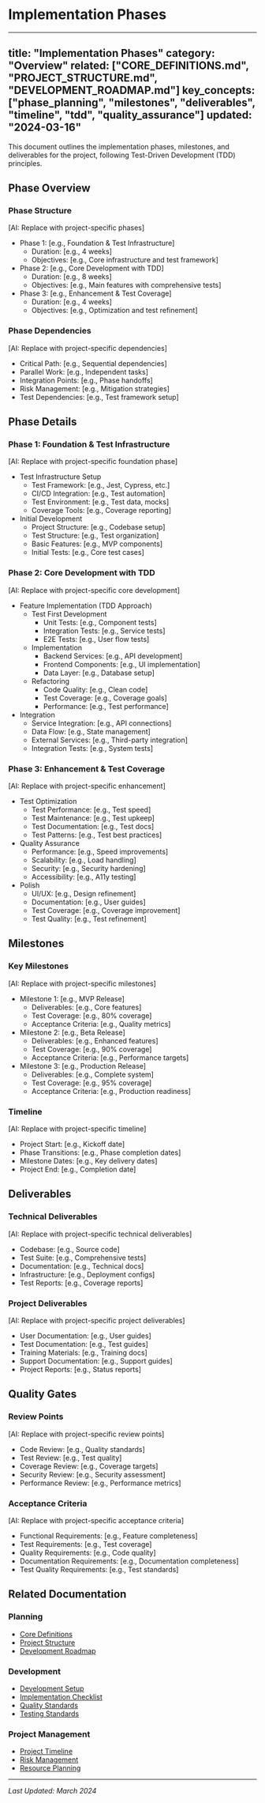 # Implementation Phases

---
title: "Implementation Phases"
category: "Overview"
related: ["CORE_DEFINITIONS.md", "PROJECT_STRUCTURE.md", "DEVELOPMENT_ROADMAP.md"]
key_concepts: ["phase_planning", "milestones", "deliverables", "timeline", "tdd", "quality_assurance"]
updated: "2024-03-16"
---

This document outlines the implementation phases, milestones, and deliverables for the project, following Test-Driven Development (TDD) principles.

## Phase Overview

### Phase Structure
[AI: Replace with project-specific phases]
- Phase 1: [e.g., Foundation & Test Infrastructure]
  - Duration: [e.g., 4 weeks]
  - Objectives: [e.g., Core infrastructure and test framework]
- Phase 2: [e.g., Core Development with TDD]
  - Duration: [e.g., 8 weeks]
  - Objectives: [e.g., Main features with comprehensive tests]
- Phase 3: [e.g., Enhancement & Test Coverage]
  - Duration: [e.g., 4 weeks]
  - Objectives: [e.g., Optimization and test refinement]

### Phase Dependencies
[AI: Replace with project-specific dependencies]
- Critical Path: [e.g., Sequential dependencies]
- Parallel Work: [e.g., Independent tasks]
- Integration Points: [e.g., Phase handoffs]
- Risk Management: [e.g., Mitigation strategies]
- Test Dependencies: [e.g., Test framework setup]

## Phase Details

### Phase 1: Foundation & Test Infrastructure
[AI: Replace with project-specific foundation phase]
- Test Infrastructure Setup
  - Test Framework: [e.g., Jest, Cypress, etc.]
  - CI/CD Integration: [e.g., Test automation]
  - Test Environment: [e.g., Test data, mocks]
  - Coverage Tools: [e.g., Coverage reporting]
- Initial Development
  - Project Structure: [e.g., Codebase setup]
  - Test Structure: [e.g., Test organization]
  - Basic Features: [e.g., MVP components]
  - Initial Tests: [e.g., Core test cases]

### Phase 2: Core Development with TDD
[AI: Replace with project-specific core development]
- Feature Implementation (TDD Approach)
  - Test First Development
    - Unit Tests: [e.g., Component tests]
    - Integration Tests: [e.g., Service tests]
    - E2E Tests: [e.g., User flow tests]
  - Implementation
    - Backend Services: [e.g., API development]
    - Frontend Components: [e.g., UI implementation]
    - Data Layer: [e.g., Database setup]
  - Refactoring
    - Code Quality: [e.g., Clean code]
    - Test Coverage: [e.g., Coverage goals]
    - Performance: [e.g., Test performance]
- Integration
  - Service Integration: [e.g., API connections]
  - Data Flow: [e.g., State management]
  - External Services: [e.g., Third-party integration]
  - Integration Tests: [e.g., System tests]

### Phase 3: Enhancement & Test Coverage
[AI: Replace with project-specific enhancement]
- Test Optimization
  - Test Performance: [e.g., Test speed]
  - Test Maintenance: [e.g., Test upkeep]
  - Test Documentation: [e.g., Test docs]
  - Test Patterns: [e.g., Test best practices]
- Quality Assurance
  - Performance: [e.g., Speed improvements]
  - Scalability: [e.g., Load handling]
  - Security: [e.g., Security hardening]
  - Accessibility: [e.g., A11y testing]
- Polish
  - UI/UX: [e.g., Design refinement]
  - Documentation: [e.g., User guides]
  - Test Coverage: [e.g., Coverage improvement]
  - Test Quality: [e.g., Test refinement]

## Milestones

### Key Milestones
[AI: Replace with project-specific milestones]
- Milestone 1: [e.g., MVP Release]
  - Deliverables: [e.g., Core features]
  - Test Coverage: [e.g., 80% coverage]
  - Acceptance Criteria: [e.g., Quality metrics]
- Milestone 2: [e.g., Beta Release]
  - Deliverables: [e.g., Enhanced features]
  - Test Coverage: [e.g., 90% coverage]
  - Acceptance Criteria: [e.g., Performance targets]
- Milestone 3: [e.g., Production Release]
  - Deliverables: [e.g., Complete system]
  - Test Coverage: [e.g., 95% coverage]
  - Acceptance Criteria: [e.g., Production readiness]

### Timeline
[AI: Replace with project-specific timeline]
- Project Start: [e.g., Kickoff date]
- Phase Transitions: [e.g., Phase completion dates]
- Milestone Dates: [e.g., Key delivery dates]
- Project End: [e.g., Completion date]

## Deliverables

### Technical Deliverables
[AI: Replace with project-specific technical deliverables]
- Codebase: [e.g., Source code]
- Test Suite: [e.g., Comprehensive tests]
- Documentation: [e.g., Technical docs]
- Infrastructure: [e.g., Deployment configs]
- Test Reports: [e.g., Coverage reports]

### Project Deliverables
[AI: Replace with project-specific project deliverables]
- User Documentation: [e.g., User guides]
- Test Documentation: [e.g., Test guides]
- Training Materials: [e.g., Training docs]
- Support Documentation: [e.g., Support guides]
- Project Reports: [e.g., Status reports]

## Quality Gates

### Review Points
[AI: Replace with project-specific review points]
- Code Review: [e.g., Quality standards]
- Test Review: [e.g., Test quality]
- Coverage Review: [e.g., Coverage targets]
- Security Review: [e.g., Security assessment]
- Performance Review: [e.g., Performance metrics]

### Acceptance Criteria
[AI: Replace with project-specific acceptance criteria]
- Functional Requirements: [e.g., Feature completeness]
- Test Requirements: [e.g., Test coverage]
- Quality Requirements: [e.g., Code quality]
- Documentation Requirements: [e.g., Documentation completeness]
- Test Quality Requirements: [e.g., Test standards]

## Related Documentation

### Planning
- [Core Definitions](CORE_DEFINITIONS.md)
- [Project Structure](PROJECT_STRUCTURE.md)
- [Development Roadmap](DEVELOPMENT_ROADMAP.md)

### Development
- [Development Setup](../development/SETUP.md)
- [Implementation Checklist](../development/IMPLEMENTATION_CHECKLIST.md)
- [Quality Standards](../standards/QUALITY_STANDARDS.md)
- [Testing Standards](../standards/TESTING_STANDARDS.md)

### Project Management
- [Project Timeline](PROJECT_TIMELINE.md)
- [Risk Management](RISK_MANAGEMENT.md)
- [Resource Planning](RESOURCE_PLANNING.md)

---

*Last Updated: March 2024* 
